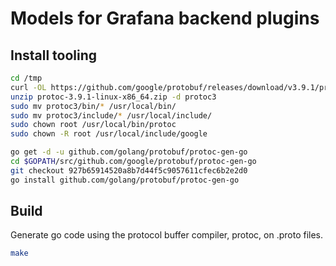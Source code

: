 # Models for Grafana backend plugins

## Install tooling

```bash
cd /tmp
curl -OL https://github.com/google/protobuf/releases/download/v3.9.1/protoc-3.9.1-linux-x86_64.zip
unzip protoc-3.9.1-linux-x86_64.zip -d protoc3
sudo mv protoc3/bin/* /usr/local/bin/
sudo mv protoc3/include/* /usr/local/include/
sudo chown root /usr/local/bin/protoc
sudo chown -R root /usr/local/include/google
```

```bash
go get -d -u github.com/golang/protobuf/protoc-gen-go
cd $GOPATH/src/github.com/google/protobuf/protoc-gen-go
git checkout 927b65914520a8b7d44f5c9057611cfec6b2e2d0
go install github.com/golang/protobuf/protoc-gen-go
```

## Build

Generate go code using the protocol buffer compiler, protoc, on .proto files.

```bash
make
````